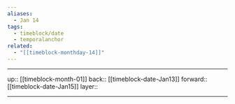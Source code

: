 ```yaml
---
aliases:
  - Jan 14
tags:
  - timeblock/date
  - temporalanchor
related:
  - "[[timeblock-monthday-14]]"
---
```




***

up:: [[timeblock-month-01]]
back:: [[timeblock-date-Jan13]]
forward:: [[timeblock-date-Jan15]]
layer:: 

***
